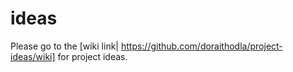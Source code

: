 # ideas

Please go to the [wiki link| https://github.com/doraithodla/project-ideas/wiki] for project ideas. 

